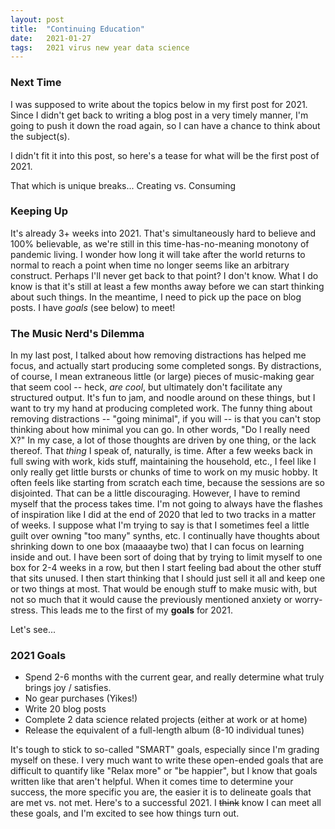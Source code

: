 ```yaml
---
layout: post
title:  "Continuing Education"
date:   2021-01-27
tags:   2021 virus new year data science
---
```


### Next Time

I was supposed to write about the topics below in my first post for 2021. Since I didn't get back to writing a blog post in a very timely manner, I'm going to push it down the road again, so I can have a chance to think about the subject(s).

I didn't fit it into this post, so here's a tease for what will be the first post of 2021.

That which is unique breaks...
Creating vs. Consuming

### Keeping Up

It's already 3+ weeks into 2021. That's simultaneously hard to believe and 100% believable, as we're still in this time-has-no-meaning monotony of pandemic living. I wonder how long it will take after the world returns to normal to reach a point when time no longer seems like an arbitrary construct. Perhaps I'll never get back to that point? I don't know. What I do know is that it's still at least a few months away before we can start thinking about such things. In the meantime, I need to pick up the pace on blog posts. I have _goals_ (see below) to meet!

### The Music Nerd's Dilemma

In my last post, I talked about how removing distractions has helped me focus, and actually start producing some completed songs. By distractions, of course, I mean extraneous little (or large) pieces of music-making gear that seem cool -- heck, _are cool_, but ultimately don't facilitate any structured output. It's fun to jam, and noodle around on these things, but I want to try my hand at producing completed work. The funny thing about removing distractions -- "going minimal", if you will -- is that you can't stop thinking about how minimal you can go. In other words, "Do I really need X?" In my case, a lot of those thoughts are driven by one thing, or the lack thereof. That _thing_ I speak of, naturally, is time. After a few weeks back in full swing with work, kids stuff, maintaining the household, etc., I feel like I only really get little bursts or chunks of time to work on my music hobby. It often feels like starting from scratch each time, because the sessions are so disjointed. That can be a little discouraging. However, I have to remind myself that the process takes time. I'm not going to always have the flashes of inspiration like I did at the end of 2020 that led to two tracks in a matter of weeks. I suppose what I'm trying to say is that I sometimes feel a little guilt over owning "too many" synths, etc. I continually have thoughts about shrinking down to one box (maaaaybe two) that I can focus on learning inside and out. I have been sort of doing that by trying to limit myself to one box for 2-4 weeks in a row, but then I start feeling bad about the other stuff that sits unused. I then start thinking that I should just sell it all and keep one or two things at most. That would be enough stuff to make music with, but not so much that it would cause the previously mentioned anxiety or worry-stress. This leads me to the first of my **goals** for 2021.

Let's see...

### 2021 Goals

* Spend 2-6 months with the current gear, and really determine what truly brings joy / satisfies.
* No gear purchases (Yikes!)
* Write 20 blog posts
* Complete 2 data science related projects (either at work or at home)
* Release the equivalent of a full-length album (8-10 individual tunes)

It's tough to stick to so-called "SMART" goals, especially since I'm grading myself on these. I very much want to write these open-ended goals that are difficult to quantify like "Relax more" or "be happier", but I know that goals written like that aren't helpful. When it comes time to determine your success, the more specific you are, the easier it is to delineate goals that are met vs. not met. Here's to a successful 2021. I ~~think~~ know I can meet all these goals, and I'm excited to see how things turn out.
